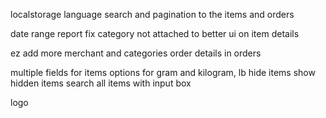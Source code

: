 localstorage language
search and pagination to the items and orders


date range report
fix category not attached to
better ui on item details

ez add more merchant and categories
order details in orders


multiple fields for items
options for gram and kilogram, lb
hide items
show hidden items
search all items with input box

logo